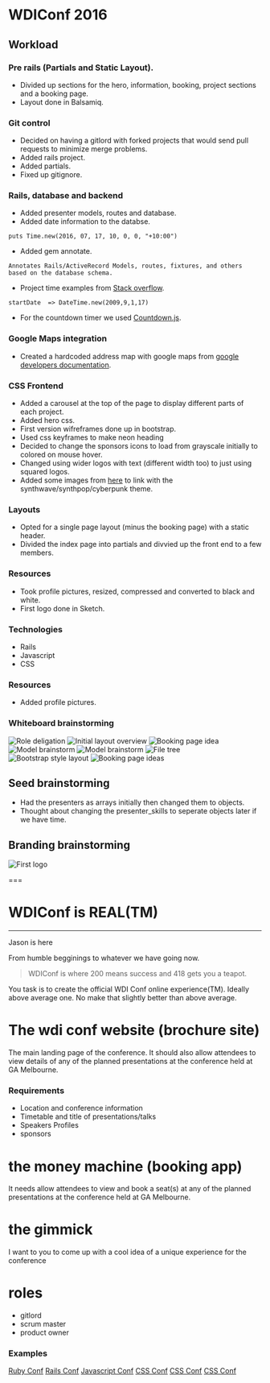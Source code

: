 # WDIConf 2016

## Workload
### Pre rails (Partials and Static Layout).
- Divided up sections for the hero, information, booking, project sections and a booking page.
- Layout done in Balsamiq.

### Git control
- Decided on having a gitlord with forked projects that would send pull requests to minimize merge problems.
- Added rails project.
- Added partials.
- Fixed up gitignore.

### Rails, database and backend
- Added presenter models, routes and database.
- Added date information to the databse.
```
puts Time.new(2016, 07, 17, 10, 0, 0, "+10:00")
```
- Added gem annotate.
```
Annotates Rails/ActiveRecord Models, routes, fixtures, and others based on the database schema.
```
- Project time examples from [Stack overflow](http://stackoverflow.com/questions/5474164/rails-seeding-database-data-and-date-formats).

```
startDate  => DateTime.new(2009,9,1,17)
```
- For the countdown timer we used [Countdown.js](http://countdownjs.org/).

### Google Maps integration
- Created a hardcoded address map with google maps from [google developers documentation](https://developers.google.com/maps/documentation/distance-matrix/intro#DistanceMatrixResponses).

### CSS Frontend
- Added a carousel at the top of the page to display different parts of each project.
- Added hero css.
- First version wifreframes done up in bootstrap.
- Used css keyframes to make neon heading
- Decided to change the sponsors icons to load from grayscale initially to colored on mouse hover.
- Changed using wider logos with text (different width too) to just using squared logos.
- Added some images from [here](https://www.behance.net/laylow) to link with the synthwave/synthpop/cyberpunk theme.

### Layouts
- Opted for a single page layout (minus the booking page) with a static header.
- Divided the index page into partials and divvied up the front end to a few members.

### Resources
- Took profile pictures, resized, compressed and converted to black and white.
- First logo done in Sketch.

### Technologies
- Rails
- Javascript
- CSS

### Resources
- Added profile pictures.


### Whiteboard brainstorming

![Role deligation](./app/assets/images/layout1.jpg)
![Initial layout overview](./app/assets/images/layout2.jpg)
![Booking page idea](./app/assets/images/layout3.jpg)
![Model brainstorm](./app/assets/images/layout4.jpg)
![Model brainstorm](./app/assets/images/layout5.jpg)
![File tree](./app/assets/images/layout6.jpg)
![Bootstrap style layout](./app/assets/images/layout7.jpg)
![Booking page ideas](./app/assets/images/layout8.jpg)


## Seed brainstorming
- Had the presenters as arrays initially then changed them to objects.
- Thought about changing the presenter_skills to seperate objects later if we have time.

## Branding brainstorming
![First logo](./app/assets/images/WDICONF.png)


===

# WDIConf is REAL(TM)
---------------------
Jason is here

From humble begginings to whatever we have going now.

> WDIConf is where 200 means success and 418 gets you a teapot.

You task is to create the official WDI Conf online experience(TM). Ideally above average one. No make that slightly better than above average.


# The wdi conf website (brochure site)

The main landing page of the conference. It should also allow attendees to view details of any of the planned presentations at the conference held at GA Melbourne.

### Requirements

- Location and conference information
- Timetable and title of presentations/talks
- Speakers Profiles
- sponsors

# the money machine (booking app)

It needs allow attendees to view and book a seat(s) at any of the planned presentations at the conference held at GA Melbourne.

# the gimmick

I want to you to come up with a cool idea of a unique experience for the conference

# roles

- gitlord
- scrum master
- product owner

### Examples
[Ruby Conf](http://www.rubyconf.org.au/)
[Rails Conf](http://railsconf.com/)
[Javascript Conf](http://2015.jsconf.us/)
[CSS Conf](http://2014.cssconf.asia/)
[CSS Conf](https://2015.cssconf.com/)
[CSS Conf](http://2014.cssconf.com.au/)
